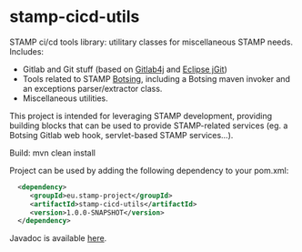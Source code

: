 # stamp-cicd-utils
STAMP ci/cd tools library: utilitary classes for miscellaneous STAMP needs.
Includes:
* Gitlab and Git stuff (based on [Gitlab4j](https://github.com/gmessner/gitlab4j-api) and [Eclipse jGit](https://www.eclipse.org/jgit/))
* Tools related to STAMP [Botsing](https://github.com/STAMP-project/botsing), including a Botsing maven invoker and an exceptions parser/extractor class.
* Miscellaneous utilities.

This project is intended for leveraging STAMP development, providing building blocks that can be used to provide STAMP-related services (eg. a Botsing Gitlab web hook, servlet-based STAMP services...).

Build: mvn clean install

Project can be used by adding the following dependency to your pom.xml:

```xml
  <dependency>
     <groupId>eu.stamp-project</groupId>
     <artifactId>stamp-cicd-utils</artifactId>
     <version>1.0.0-SNAPSHOT</version>
  </dependency>
```

Javadoc is available [here](docs/apidocs/index.html).

